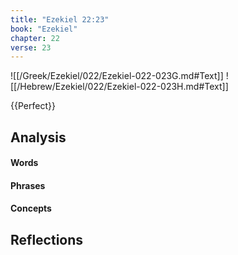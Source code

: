```yaml
---
title: "Ezekiel 22:23"
book: "Ezekiel"
chapter: 22
verse: 23
---
```

![[/Greek/Ezekiel/022/Ezekiel-022-023G.md#Text]]
![[/Hebrew/Ezekiel/022/Ezekiel-022-023H.md#Text]]

{{Perfect}}

## Analysis

#### Words

#### Phrases

#### Concepts

## Reflections
